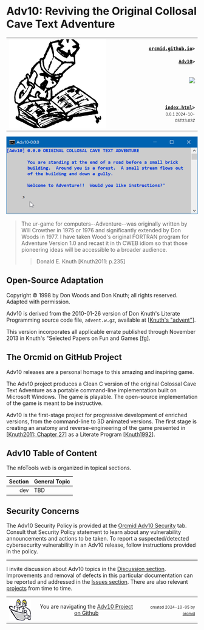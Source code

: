 <!-- index.md 0.0.1                UTF-8                         2024-10-04
     ----1----|----2----|----3----|----4----|----5----|----6----|----7----|--*
     source <https://github.com/orcmid/Adv10/blob/master/docs/index.md>
     construction structure, manifest, and job jar at
     <https://orcmid.github.io/Adv10/>
     -->

# Adv10: Reviving the Original Collosal Cave Text Adventure

<table border="0" width="100%">
  <tr>
    <td width="72%" align="left">
       <img src="images/F56xx02-ChessPlayer-logo.png">
    </td>
    <td width="28%" valign="middle" align="right">
      <b><code><a href="../" target="top">orcmid.github.io</a>&gt;<br />
	  <a href="./" target="_top">Adv10</a>&gt;
      </code></b>
      <br /><br />
      <a href="https://clustrmaps.com/site/1bw9w" title="Visit tracker">
            <img src="//www.clustrmaps.com/map_v2.png?d=3-2eQV4fOuelVHp_YtztZ0hl9Uj4ei9zLKw_nRgCgyM&cl=ffffff" />
      </a>
      <br /><br />
      <b><code>
         <a href="index.html" target="_top">index.html</a>&gt;</code></b>
      <br />
      <small><small>
        0.0.1 2024-10-05T23:03Z<!-- MAINTAIN THIS MANUALLY -->
      </small></small>
      </td>
  </tr>
</table>

![Welcome to Adventure splash image](images/Adv10-0.0.0-splash.png)

> The ur-game for computers--Adventure--was originally written by Will
Crowther in 1975 or 1976 and significantly extended by Don Woods in 1977.
I have taken Wood's original FORTRAN program for Adventure Version 1.0 and
recast it in th CWEB idiom so that those pioneering ideas will be accessible
to a broader audience.
>> Donald E. Knuth [Knuth2011: p.235]

## Open-Source Adaptation

Copyright © 1998 by Don Woods and Don Knuth; all rights reserved.
Adapted with permission.

 Adv10 is derived from the 2010-01-26 version of Don Knuth's Literate
 Programming source code file, `advent.w.gz`, available at
 \[[Knuth's "advent"](http://www-cs-faculty.stanford.edu/~knuth/programs.html#advent)\].

This version incorporates all applicable errate published through November
2013 in Knuth's "Selected Papers on Fun and Games
\[[fg](http://www-cs-faculty.stanford.edu/~knuth/fg.html)\].

## The Orcmid on GitHub Project

Adv10 releases are a personal homage to this amazing and inspiring game.

The Adv10 project produces a Clean C version of the
original Colossal Cave Text Adventure as a portable command-line
implementation built on Microsoft Windows.  The game is playable.  The
open-source implementation of the game is meant to be instructive.

Adv10 is the first-stage project for progressive development of enriched
versions, from the command-line to 3D animated versions.  The first stage
is creating an anatomy and reverse-engineering of the game presented in
\[[Knuth2011: Chapter 27](../bib/authors.htm#Knuth2011)\]
as a Literate Program \[[Knuth1992](../bib/authors.htm#Knuth1992)\].

## Adv10 Table of Content

The nfoTools web is organized in topical sections.

| **Section** |  **General Topic** |
|   --:       |  ---               |
| dev | TBD |

## Security Concerns

The Adv10 Security Policy is provided at the
[Orcmid Adv10 Security](https://github.com/orcmid/Adv10/security) tab.
Consult that Security Policy statement to learn about any vulnerability
announcements and actions to be taken.  To report a suspected/detected
cybersecurity vulnerability in an Adv10 release, follow instructions
provided in the policy.

----

I invite discussion about Adv10 topics in the
[Discussion section](https://github.com/orcmid/Adv10/discussions).
Improvements and removal of defects in this particular documentation can be
reported and addressed in the
[Issues section](https://github.com/orcmid/Adv10/issues).  There are also
relevant [projects](https://github.com/orcmid/Adv10/projects?type=classic)
from time to time.

<table border="0" cellspacing="3" width="100%">
  <tr>
    <td width="14%">
	<a href="index.htm" target="_top">
       <img border="0" src="images/hardhat-thumb.gif" alt="Hard Hat Area"
            align="left" width="80" height="57">
       </a>
    </td>
    <td width="54%" valign="middle" align="center">
      You are navigating the <a href="./">Adv10 Project on Github</a></td>
    <td width="30%">
      <p align="right"><font size="-2">created 2024-10-05 by
         <a target="_top" href="../orcmid">orcmid</a> </font></p>
    </td>
  </tr>
</table>
<!--
      0.0.1  2024-10-05T23:03Z Corrected links and image
      0.0.0  2024-10-05T21:51Z Initial placeholder, adapted from nfoTools
             hybridForm 0.0.13.

      -->
